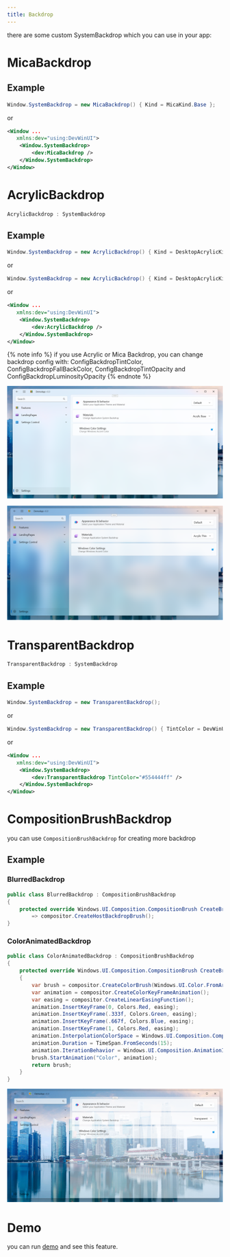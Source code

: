 ```yaml
---
title: Backdrop
---
```

there are some custom SystemBackdrop which you can use in your app:

# MicaBackdrop

## Example

```cs
Window.SystemBackdrop = new MicaBackdrop() { Kind = MicaKind.Base };
```

or

```xml
<Window ...
   xmlns:dev="using:DevWinUI">
    <Window.SystemBackdrop>
        <dev:MicaBackdrop />
    </Window.SystemBackdrop>
</Window>
```



# AcrylicBackdrop
```cs
AcrylicBackdrop : SystemBackdrop
```

## Example

```cs
Window.SystemBackdrop = new AcrylicBackdrop() { Kind = DesktopAcrylicKind.Base };
```
or
```cs
Window.SystemBackdrop = new AcrylicBackdrop() { Kind = DesktopAcrylicKind.Thin };
```

or

```xml
<Window ...
   xmlns:dev="using:DevWinUI">
    <Window.SystemBackdrop>
        <dev:AcrylicBackdrop />
    </Window.SystemBackdrop>
</Window>
```

{% note info %}
if you use Acrylic or Mica Backdrop, you can change backdrop config with:
ConfigBackdropTintColor, ConfigBackdropFallBackColor, ConfigBackdropTintOpacity and ConfigBackdropLuminosityOpacity 
{% endnote %}

![DevWinUI](https://raw.githubusercontent.com/ghost1372/DevWinUI-Resources/refs/heads/main/DevWinUI-Docs/AcrylicBaseBackdrop.png)

![DevWinUI](https://raw.githubusercontent.com/ghost1372/DevWinUI-Resources/refs/heads/main/DevWinUI-Docs/AcrylicThinBackdrop.png)


# TransparentBackdrop
```cs
TransparentBackdrop : SystemBackdrop
```

## Example

```cs
Window.SystemBackdrop = new TransparentBackdrop();
```

or

```cs
Window.SystemBackdrop = new TransparentBackdrop() { TintColor = DevWinUI.ColorHelper.GetColorFromHex("#554444ff") };
```

or

```xml
<Window ...
   xmlns:dev="using:DevWinUI">
    <Window.SystemBackdrop>
        <dev:TransparentBackdrop TintColor="#554444ff" />
    </Window.SystemBackdrop>
</Window>
```


# CompositionBrushBackdrop

you can use `CompositionBrushBackdrop` for creating more backdrop

## Example
### BlurredBackdrop

```cs
public class BlurredBackdrop : CompositionBrushBackdrop
{
    protected override Windows.UI.Composition.CompositionBrush CreateBrush(Windows.UI.Composition.Compositor compositor)
        => compositor.CreateHostBackdropBrush();
}
```

### ColorAnimatedBackdrop

```cs
public class ColorAnimatedBackdrop : CompositionBrushBackdrop
{
    protected override Windows.UI.Composition.CompositionBrush CreateBrush(Windows.UI.Composition.Compositor compositor)
    {
        var brush = compositor.CreateColorBrush(Windows.UI.Color.FromArgb(255,255,0,0));
        var animation = compositor.CreateColorKeyFrameAnimation();
        var easing = compositor.CreateLinearEasingFunction();
        animation.InsertKeyFrame(0, Colors.Red, easing);
        animation.InsertKeyFrame(.333f, Colors.Green, easing);
        animation.InsertKeyFrame(.667f, Colors.Blue, easing);
        animation.InsertKeyFrame(1, Colors.Red, easing);
        animation.InterpolationColorSpace = Windows.UI.Composition.CompositionColorSpace.Hsl;
        animation.Duration = TimeSpan.FromSeconds(15);
        animation.IterationBehavior = Windows.UI.Composition.AnimationIterationBehavior.Forever;
        brush.StartAnimation("Color", animation);
        return brush;
    }
}
```


![DevWinUI](https://raw.githubusercontent.com/ghost1372/DevWinUI-Resources/refs/heads/main/DevWinUI-Docs/TransparentBackdrop.png)

# Demo
you can run [demo](https://github.com/Ghost1372/DevWinUI) and see this feature.